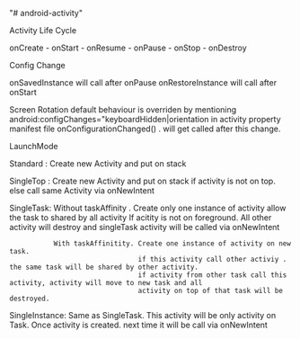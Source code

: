 "# android-activity" 


Activity Life Cycle

onCreate - onStart - onResume - onPause - onStop - onDestroy

Config Change
 
 onSavedInstance will call after onPause
  onRestoreInstance will call after onStart
  
  Screen Rotation default behaviour is overriden by mentioning
    android:configChanges="keyboardHidden|orientation in activity property manifest file
    onConfigurationChanged() . will get called after this change.
    
    
  LaunchMode
  
  Standard :  Create new Activity and put on stack
  
  SingleTop : Create new Activity and put on stack if activity is not on top. else call same Activity via onNewIntent
  
  SingleTask:  Without taskAffinity . Create only one instance of activity
                                   allow the task to shared by all activity
                                   If acitity is not on foreground. All other activity will destroy and 
                                   singleTask activity will be called via onNewIntent
               
               With taskAffinitity. Create one instance of activity on new task.
                                    if this activity call other activiy . the same task will be shared by other activity.
                                    if activity from other task call this activity, activity will move to new task and all     
                                    activity on top of that task will be destroyed.
 SingleInstance:  Same as SingleTask. This activity will be only activity on Task. 
                  Once activity is created. next time it will be call via onNewIntent
  
